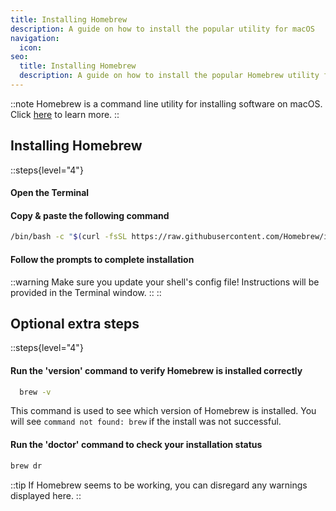 ```yaml
---
title: Installing Homebrew
description: A guide on how to install the popular utility for macOS
navigation:
  icon:
seo:
  title: Installing Homebrew
  description: A guide on how to install the popular Homebrew utility for macOS.
---
```


::note
Homebrew is a command line utility for installing software on macOS. Click [here](https://brew.sh) to learn more.
::

## Installing Homebrew

::steps{level="4"}
#### Open the Terminal

#### Copy & paste the following command

  ```bash [Terminal]
  /bin/bash -c "$(curl -fsSL https://raw.githubusercontent.com/Homebrew/install/HEAD/install.sh)"
  ```

#### Follow the prompts to complete installation
::warning
Make sure you update your shell's config file! Instructions will be provided in the Terminal window.
::
::

## Optional extra steps

::steps{level="4"}
#### Run the 'version' command to verify Homebrew is installed correctly

```bash [Terminal]
  brew -v
```

This command is used to see which version of Homebrew is installed. You will see `command not found: brew` if the install was not successful.

#### Run the 'doctor' command to check your installation status
  ```bash [Terminal]
brew dr
  ```
::tip
If Homebrew seems to be working, you can disregard any warnings displayed here.
::
